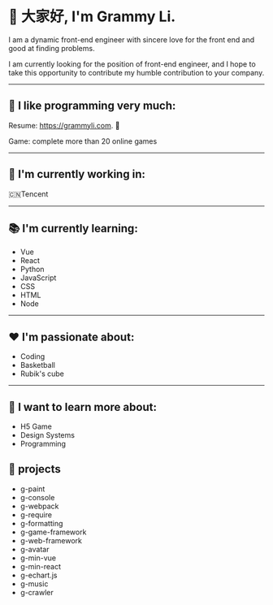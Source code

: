 # 👋 大家好, I'm Grammy Li.  

I am a dynamic front-end engineer with sincere love for the front end and good at finding problems.

I am currently looking for the position of front-end engineer, and I hope to take this opportunity to contribute my humble contribution to your company.

--- 
## 🍉 I like programming very much: 

Resume: https://grammyli.com.   🍉
 
Game:  complete more than 20 online games

--- 
## 🚀 I'm currently working in: 

🇨🇳Tencent


--- 

## 📚 I'm currently learning: 

- Vue
- React
- Python
- JavaScript
- CSS
- HTML
- Node

--- 

## ❤ I'm passionate about: 

- Coding
- Basketball
- Rubik's cube

---

## 💭 I want to learn more about: 

- H5 Game 
- Design Systems
- Programming

## 🍉 projects

- g-paint
- g-console
- g-webpack
- g-require
- g-formatting
- g-game-framework
- g-web-framework
- g-avatar
- g-min-vue
- g-min-react
- g-echart.js
- g-music
- g-crawler

